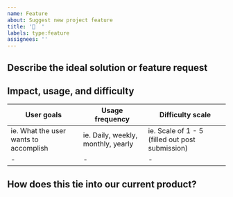 ```yaml
---
name: Feature
about: Suggest new project feature
title: '👀  '
labels: type:feature
assignees: ''
---
```


## Describe the ideal solution or feature request

<!-- A clear and concise description of what the user wants to happen. -->

## Impact, usage, and difficulty

| User goals                            | Usage frequency                    | Difficulty scale                                |
| ------------------------------------- | ---------------------------------- | ----------------------------------------------- |
| ie. What the user wants to accomplish | ie. Daily, weekly, monthly, yearly | ie. Scale of 1 - 5 (filled out post submission) |
| -                                     | -                                  | -                                               |

## How does this tie into our current product?

<!--
Describe whether this request is related to an existing workflow, feature, or
otherwise something in the product today. Or, does this open us up to new
markets and innovative ideas?
-->
